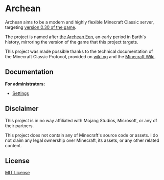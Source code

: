 # Archean

Archean aims to be a modern and highly flexible Minecraft Classic server, targeting [version 0.30 of the game](https://minecraft.wiki/w/Java_Edition_Classic_0.30).

The project is named after [the Archean Eon](https://en.wikipedia.org/wiki/Archean), an early period in Earth's history, mirroring the version of the game that this project targets.

This project was made possible thanks to the technical documentation of the Minecraft Classic Protocol, provided on [wiki.vg](https://wiki.vg/Classic_Protocol) and the [Minecraft Wiki](https://minecraft.wiki/w/Classic_server_protocol).

## Documentation

**For administrators:**

- [Settings](./docs/admin/settings.md)

## Disclaimer

This project is in no way affiliated with Mojang Studios, Microsoft, or any of their partners.

This project does not contain any of Minecraft's source code or assets. I do not claim any legal ownership over Minecraft, its assets, or any other related content.

## License

[MIT License](./LICENSE)
